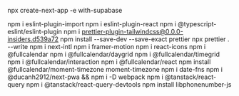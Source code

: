 npx create-next-app -e with-supabase

npm i eslint-plugin-import
npm i eslint-plugin-react
npm i @typescript-eslint/eslint-plugin
npm i prettier-plugin-tailwindcss@0.0.0-insiders.d539a72
npm install --save-dev --save-exact prettier
npx prettier . --write
npm i next-intl
npm i framer-motion
npm i react-icons
npm i @fullcalendar
npm i @fullcalendar/daygrid
npm i @fullcalendar/timegrid
npm i @fullcalendar/interaction
npm i @fullcalendar/react
npm install @fullcalendar/moment-timezone moment-timezone
npm i date-fns
npm i @ducanh2912/next-pwa && npm i -D webpack
npm i @tanstack/react-query
npm i @tanstack/react-query-devtools
npm install libphonenumber-js